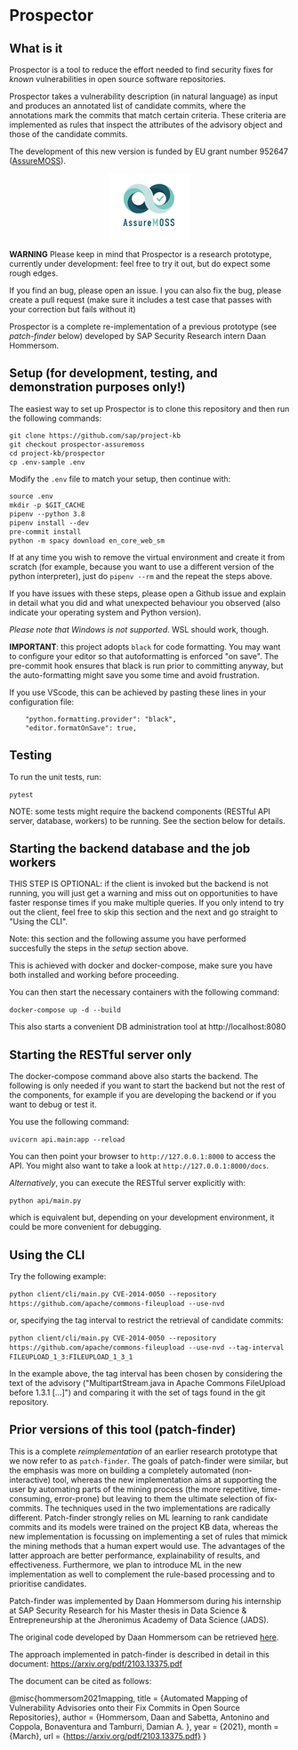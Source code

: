 # Prospector

## What is it
Prospector is a tool to reduce the effort needed to find security fixes for
*known* vulnerabilities in open source software repositories.

Prospector takes a vulnerability description (in natural language) as input and
produces an annotated list of candidate commits, where the annotations mark the
commits that match certain criteria. These criteria are implemented as rules
that inspect the attributes of the advisory object and those of the candidate
commits.

The development of this new version is funded by EU grant number 952647
([AssureMOSS](https://assuremoss.eu/en/)).

<p align="center">
    <a href="https://assuremoss.eu">
        <img height="120" src="docs/img/assuremoss_logo.png">
    </a>
</p>


**WARNING** Please keep in mind that Prospector is a research prototype,
currently under development: feel free to try it out, but do expect some rough
edges.

If you find an bug, please open an issue. I you can also fix the bug, please
create a pull request (make sure it includes a test case that passes with your
correction but fails without it)

Prospector is a complete re-implementation of a previous prototype (see *patch-finder* below) developed by SAP Security Research intern Daan Hommersom.


## Setup (for development, testing, and demonstration purposes only!)

The easiest way to set up Prospector is to clone this repository and then run
the following commands:

```
git clone https://github.com/sap/project-kb
git checkout prospector-assuremoss
cd project-kb/prospector
cp .env-sample .env
```

Modify the `.env` file to match your setup, then continue with:

```
source .env
mkdir -p $GIT_CACHE
pipenv --python 3.8
pipenv install --dev
pre-commit install
python -m spacy download en_core_web_sm
```

If at any time you wish to remove the virtual environment and create it from scratch
(for example, because you want to use a different version of the python interpreter),
just do `pipenv --rm` and the repeat the steps above.

If you have issues with these steps, please open a Github issue and
explain in detail what you did and what unexpected behaviour you observed
(also indicate your operating system and Python version).

*Please note that Windows is not supported*. WSL should work, though.


**IMPORTANT**: this project adopts `black` for code formatting. You may want to configure
your editor so that autoformatting is enforced "on save". The pre-commit hook ensures that
black is run prior to committing anyway, but the auto-formatting might save you some time
and avoid frustration.

If you use VScode, this can be achieved by pasting these lines in your configuration file:

```
    "python.formatting.provider": "black",
    "editor.formatOnSave": true,
```

## Testing

To run the unit tests, run:

`pytest`

NOTE: some tests might require the backend components (RESTful API server, database, workers)
to be running. See the section below for details.


## Starting the backend database and the job workers

THIS STEP IS OPTIONAL: if the client is invoked but the backend is not running,
you will just get a warning and miss out on opportunities to have faster response times
if you make multiple queries. If you only intend to try out the client, feel free to skip
this section and the next and go straight to "Using the CLI".

Note: this section and the following assume you have performed succesfully the
steps in the *setup* section above.

This is achieved with docker and docker-compose, make sure you have both installed
and working before proceeding.

You can then start the necessary containers with the following command:

`docker-compose up -d --build`

This also starts a convenient DB administration tool at http://localhost:8080


## Starting the RESTful server only

The docker-compose command above also starts the backend. The following is only
needed if you want to start the backend but not the rest of the components, for example
if you are developing the backend or if you want to debug or test it.

You use the following command:

`uvicorn api.main:app --reload`

You can then point your browser to `http://127.0.0.1:8000` to access the API.
You might also want to take a look at `http://127.0.0.1:8000/docs`.

*Alternatively*, you can execute the RESTful server explicitly with:

`python api/main.py`

which is equivalent but, depending on your development environment, it could be
more convenient for debugging.

## Using the CLI

Try the following example:

`python client/cli/main.py CVE-2014-0050 --repository https://github.com/apache/commons-fileupload --use-nvd`

or, specifying the tag interval to restrict the retrieval of candidate commits:

`python client/cli/main.py CVE-2014-0050 --repository https://github.com/apache/commons-fileupload --use-nvd --tag-interval FILEUPLOAD_1_3:FILEUPLOAD_1_3_1`

In the example above, the tag interval has been chosen by considering the text
of the advisory ("MultipartStream.java in Apache Commons FileUpload before 1.3.1
[...]") and comparing it with the set of tags found  in the git repository.




## Prior versions of this tool (patch-finder)

This is a complete *reimplementation* of an earlier research prototype that we
now refer to as `patch-finder`. The goals of patch-finder were similar,
but the emphasis was more on building a completely automated (non-interactive)
tool, whereas the new implementation aims at supporting the user by automating
parts of the mining process (the more repetitive, time-consuming, error-prone)
but leaving to them the ultimate selection of fix-commits. The techniques used
in the two implementations are radically different. Patch-finder strongly
relies on ML learning to rank candidate commits and its models were trained on
the project KB data, whereas the new implementation is focussing on implementing
a set of rules that mimick the mining methods that a human expert would use. The
advantages of the latter approach are better performance, explainability of
results, and effectiveness. Furthermore, we plan to introduce ML in the new
implementation as well to complement the rule-based processing and to prioritise
candidates.

Patch-finder was implemented by Daan Hommersom during his internship at SAP
Security Research for his Master thesis in Data Science & Entrepreneurship at
the Jheronimus Academy of Data Science (JADS).

The original code developed by Daan Hommersom can be retrieved
[here](https://github.com/SAP/project-kb/tree/DAAN_HOMMERSOM_THESIS/prospector).


The approach implemented in patch-finder is described in detail in this
document: https://arxiv.org/pdf/2103.13375.pdf

The document can be cited as follows:

@misc{hommersom2021mapping,
    title = {Automated Mapping of Vulnerability Advisories onto their Fix Commits in Open Source Repositories},
    author = {Hommersom, Daan and
    Sabetta, Antonino and
    Coppola, Bonaventura and
    Tamburri, Damian A. },
    year = {2021},
    month = {March},
    url = {https://arxiv.org/pdf/2103.13375.pdf}
}
